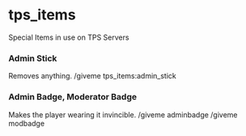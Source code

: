 # tps_items
Special Items in use on TPS Servers

### Admin Stick
Removes anything.
/giveme tps_items:admin_stick

### Admin Badge, Moderator Badge
Makes the player wearing it invincible.
/giveme adminbadge
/giveme modbadge
